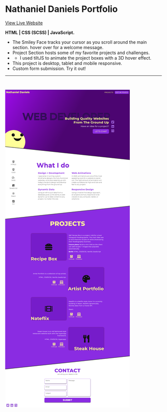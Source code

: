 # Nathaniel Daniels Portfolio
[View Live Website](https://NathanielDaniels.github.io)

**HTML | CSS (SCSS) | JavaScript.**

- The Smiley Face tracks your cursor as you scroll around the main section. hover over for a welcome message. 
- Project Section hosts some of my favorite projects and challenges.
- - I used tiltJS to animate the project boxes with a 3D hover effect. 
- This project is desktop, tablet and mobile responsive.
- Custom form submission. Try it out!

<hr><br>

![Image](./IMG/full-layout.png)

